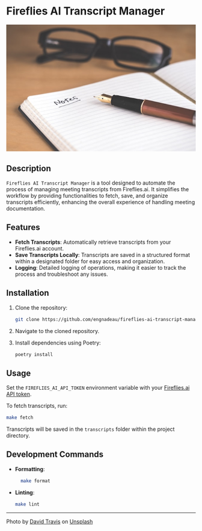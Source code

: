 # Fireflies AI Transcript Manager

![Notetaking](cover.jpg)

## Description

`Fireflies AI Transcript Manager` is a tool designed to automate the process of managing meeting transcripts from Fireflies.ai.
It simplifies the workflow by providing functionalities to fetch, save, and organize transcripts efficiently, enhancing the overall experience of handling meeting documentation.

## Features

- **Fetch Transcripts**: Automatically retrieve transcripts from your Fireflies.ai account.
- **Save Transcripts Locally**: Transcripts are saved in a structured format within a designated folder for easy access and organization.
- **Logging**: Detailed logging of operations, making it easier to track the process and troubleshoot any issues.

## Installation

1. Clone the repository:

   ```bash
   git clone https://github.com/engnadeau/fireflies-ai-transcript-manager.git
   ```

2. Navigate to the cloned repository.
3. Install dependencies using Poetry:

   ```bash
   poetry install
   ```

## Usage

Set the `FIREFLIES_AI_API_TOKEN` environment variable with your [Fireflies.ai API token](https://app.fireflies.ai/integrations/custom/fireflies).

To fetch transcripts, run:

```bash
make fetch
```

Transcripts will be saved in the `transcripts` folder within the project directory.

## Development Commands

- **Formatting**:

  ```bash
    make format
  ```

- **Linting**:

  ```bash
  make lint
  ```

---

Photo by <a href="https://unsplash.com/@dtravisphd?utm_content=creditCopyText&utm_medium=referral&utm_source=unsplash">David Travis</a> on <a href="https://unsplash.com/photos/brown-fountain-pen-on-notebook-5bYxXawHOQg?utm_content=creditCopyText&utm_medium=referral&utm_source=unsplash">Unsplash</a>
